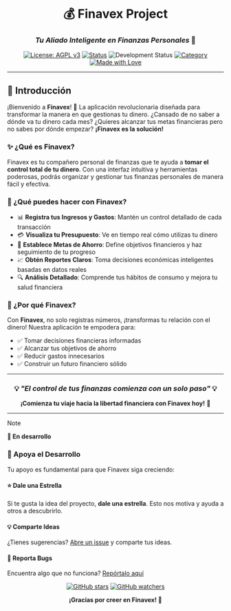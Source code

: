 <div align="center">

# 💰 Finavex Project

### _Tu Aliado Inteligente en Finanzas Personales_ 🚀

[![License: AGPL v3](https://img.shields.io/badge/License-AGPL_v3-blue.svg)](https://www.gnu.org/licenses/agpl-3.0)
[![Status](https://img.shields.io/badge/Status-Active-green.svg)](https://github.com/tu-usuario/finavex)
![Development Status](https://img.shields.io/badge/Development-In%20Progress-yellow)
[![Category](https://img.shields.io/badge/Category-Personal%20Finance-informational)](https://github.com/tu-usuario/finavex)
[![Made with Love](https://img.shields.io/badge/Made%20with-%E2%9D%A4-red.svg)]()

</div>

---

## 🌟 Introducción

¡Bienvenido a **Finavex**! 🎯 La aplicación revolucionaria diseñada para transformar la manera en que gestionas tu dinero. ¿Cansado de no saber a dónde va tu dinero cada mes? ¿Quieres alcanzar tus metas financieras pero no sabes por dónde empezar? **¡Finavex es la solución!**

### ✨ ¿Qué es Finavex?

Finavex es tu compañero personal de finanzas que te ayuda a **tomar el control total de tu dinero**. Con una interfaz intuitiva y herramientas poderosas, podrás organizar y gestionar tus finanzas personales de manera fácil y efectiva.

### 🎯 ¿Qué puedes hacer con Finavex?

- 📊 **Registra tus Ingresos y Gastos**: Mantén un control detallado de cada transacción
- 💳 **Visualiza tu Presupuesto**: Ve en tiempo real cómo utilizas tu dinero
- 🎁 **Establece Metas de Ahorro**: Define objetivos financieros y haz seguimiento de tu progreso
- 📈 **Obtén Reportes Claros**: Toma decisiones económicas inteligentes basadas en datos reales
- 🔍 **Análisis Detallado**: Comprende tus hábitos de consumo y mejora tu salud financiera

### 🚀 ¿Por qué Finavex?

Con **Finavex**, no solo registras números, ¡transformas tu relación con el dinero! Nuestra aplicación te empodera para:

- ✅ Tomar decisiones financieras informadas
- ✅ Alcanzar tus objetivos de ahorro
- ✅ Reducir gastos innecesarios
- ✅ Construir un futuro financiero sólido

---

<div align="center">

### 💡 _"El control de tus finanzas comienza con un solo paso"_ 💡

**¡Comienza tu viaje hacia la libertad financiera con Finavex hoy!** 🌟

</div>

-------
>[!NOTE]
>**🚧 En desarrollo**

### 💖 Apoya el Desarrollo

Tu apoyo es fundamental para que Finavex siga creciendo:

#### ⭐ Dale una Estrella
Si te gusta la idea del proyecto, **dale una estrella**. Esto nos motiva y ayuda a otros a descubrirlo.

#### 💡 Comparte Ideas
¿Tienes sugerencias? [Abre un issue](../../issues/new) y comparte tus ideas.

#### 🐛 Reporta Bugs
Encuentra algo que no funciona? [Repórtalo aquí](../../issues/new?labels=bug)

<div align="center">

[![GitHub stars](https://img.shields.io/github/stars/YerssonDavid/Finavex-Project?style=for-the-badge&logo=github&color=yellow)](https://github.com/YerssonDavid/Finavex-Project/stargazers)
[![GitHub watchers](https://img.shields.io/github/watchers/YerssonDavid/Finavex-Project?style=for-the-badge&logo=github&color=blue)](https://github.com/YerssonDavid/Finavex-Project/watchers)

**¡Gracias por creer en Finavex! 🚀**

</div>
